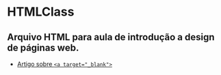 # HTMLClass
## Arquivo HTML para aula de introdução a design de páginas web.

* [Artigo sobre `<a target="_blank">`](https://medium.com/sedeo/how-to-fix-target-blank-a-security-and-performance-issue-in-web-pages-2118eba1ce2f)
